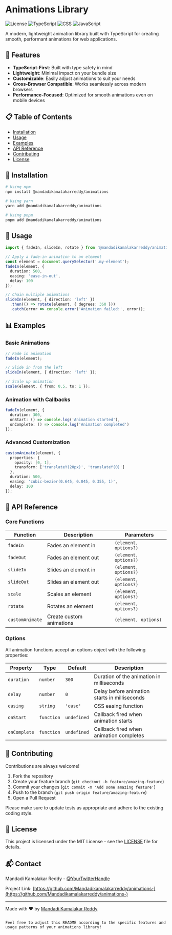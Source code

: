 # Animations Library

![License](https://img.shields.io/github/license/Mandadikamalakarreddy/animations-)
![TypeScript](https://img.shields.io/badge/TypeScript-87%25-blue)
![CSS](https://img.shields.io/badge/CSS-10.5%25-purple)
![JavaScript](https://img.shields.io/badge/JavaScript-2.5%25-yellow)

A modern, lightweight animation library built with TypeScript for creating smooth, performant animations for web applications.

## 🚀 Features

- **TypeScript-First**: Built with type safety in mind
- **Lightweight**: Minimal impact on your bundle size
- **Customizable**: Easily adjust animations to suit your needs
- **Cross-Browser Compatible**: Works seamlessly across modern browsers
- **Performance-Focused**: Optimized for smooth animations even on mobile devices

## 📋 Table of Contents

- [Installation](#installation)
- [Usage](#usage)
- [Examples](#examples)
- [API Reference](#api-reference)
- [Contributing](#contributing)
- [License](#license)

## 🔧 Installation

```bash
# Using npm
npm install @mandadikamalakarreddy/animations

# Using yarn
yarn add @mandadikamalakarreddy/animations

# Using pnpm
pnpm add @mandadikamalakarreddy/animations
```

## 🎯 Usage

```typescript
import { fadeIn, slideIn, rotate } from '@mandadikamalakarreddy/animations';

// Apply a fade-in animation to an element
const element = document.querySelector('.my-element');
fadeIn(element, {
  duration: 500,
  easing: 'ease-in-out',
  delay: 100
});

// Chain multiple animations
slideIn(element, { direction: 'left' })
  .then(() => rotate(element, { degrees: 360 }))
  .catch(error => console.error('Animation failed:', error));
```

## 📊 Examples

### Basic Animations

```typescript
// Fade in animation
fadeIn(element);

// Slide in from the left
slideIn(element, { direction: 'left' });

// Scale up animation
scale(element, { from: 0.5, to: 1 });
```

### Animation with Callbacks

```typescript
fadeIn(element, {
  duration: 300,
  onStart: () => console.log('Animation started'),
  onComplete: () => console.log('Animation completed')
});
```

### Advanced Customization

```typescript
customAnimate(element, {
  properties: {
    opacity: [0, 1],
    transform: ['translateY(20px)', 'translateY(0)']
  },
  duration: 500,
  easing: 'cubic-bezier(0.645, 0.045, 0.355, 1)',
  delay: 100
});
```

## 📘 API Reference

### Core Functions

| Function | Description | Parameters |
|----------|-------------|------------|
| `fadeIn` | Fades an element in | `(element, options?)` |
| `fadeOut` | Fades an element out | `(element, options?)` |
| `slideIn` | Slides an element in | `(element, options?)` |
| `slideOut` | Slides an element out | `(element, options?)` |
| `scale` | Scales an element | `(element, options?)` |
| `rotate` | Rotates an element | `(element, options?)` |
| `customAnimate` | Create custom animations | `(element, options)` |

### Options

All animation functions accept an options object with the following properties:

| Property | Type | Default | Description |
|----------|------|---------|-------------|
| `duration` | `number` | `300` | Duration of the animation in milliseconds |
| `delay` | `number` | `0` | Delay before animation starts in milliseconds |
| `easing` | `string` | `'ease'` | CSS easing function |
| `onStart` | `function` | `undefined` | Callback fired when animation starts |
| `onComplete` | `function` | `undefined` | Callback fired when animation completes |

## 🤝 Contributing

Contributions are always welcome!

1. Fork the repository
2. Create your feature branch (`git checkout -b feature/amazing-feature`)
3. Commit your changes (`git commit -m 'Add some amazing feature'`)
4. Push to the branch (`git push origin feature/amazing-feature`)
5. Open a Pull Request

Please make sure to update tests as appropriate and adhere to the existing coding style.

## 📄 License

This project is licensed under the MIT License - see the [LICENSE](LICENSE) file for details.

## 📬 Contact

Mandadi Kamalakar Reddy - [@YourTwitterHandle](https://twitter.com/YourTwitterHandle)

Project Link: [https://github.com/Mandadikamalakarreddy/animations-](https://github.com/Mandadikamalakarreddy/animations-)

---

Made with ❤️ by [Mandadi Kamalakar Reddy](https://github.com/Mandadikamalakarreddy)
```

Feel free to adjust this README according to the specific features and usage patterns of your animations library!